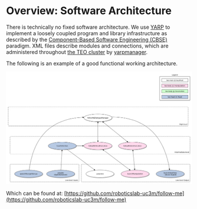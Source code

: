 # Overview: Software Architecture

There is technically no fixed software architecture. We use [YARP](http://www.yarp.it/) to implement a loosely coupled program and library infrastructure as described by the [Component-Based Software Engineering (CBSE)](https://en.wikipedia.org/wiki/Component-based_software_engineering) paradigm. XML files describe modules and connections, which are administered throughout [the TEO cluster](http://robots.uc3m.es/index.php/TEO_Network_information) by [yarpmanager](http://www.yarp.it/yarpmanager.html).

The following is an example of a good functional working architecture.

![follow-me app](assets/follow-me-app.png)

Which can be found at: [https://github.com/roboticslab-uc3m/follow-me](https://github.com/roboticslab-uc3m/follow-me)


